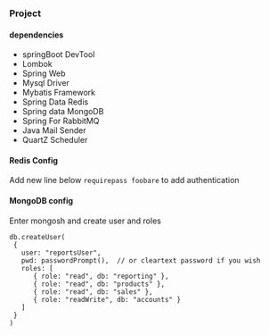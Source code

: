 ### Project 

#### dependencies
- springBoot DevTool
- Lombok
- Spring Web
- Mysql Driver
- Mybatis Framework
- Spring Data Redis
- Spring data MongoDB
- Spring For RabbitMQ
- Java Mail Sender
- QuartZ Scheduler

#### Redis Config
Add new line below `requirepass foobare`  to add authentication

#### MongoDB config
Enter mongosh and create user and roles 
```
db.createUser(
 {
   user: "reportsUser",
   pwd: passwordPrompt(),  // or cleartext password if you wish
   roles: [
      { role: "read", db: "reporting" },
      { role: "read", db: "products" },
      { role: "read", db: "sales" },
      { role: "readWrite", db: "accounts" }
   ]
 }
)
```
